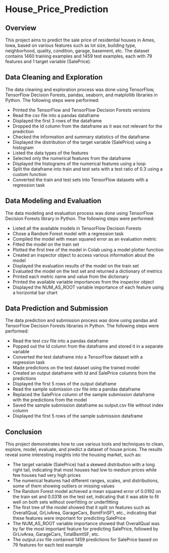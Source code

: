 # House_Price_Prediction

## Overview

This project aims to predict the sale price of residential houses in Ames, Iowa, based on various features such as lot size, building type, neighborhood, quality, condition, garage, basement, etc. The dataset contains 1460 training examples and 1459 test examples, each with 79 features and 1 target variable (SalePrice).

## Data Cleaning and Exploration

The data cleaning and exploration process was done using TensorFlow, TensorFlow Decision Forests, pandas, seaborn, and matplotlib libraries in Python. The following steps were performed:

- Printed the TensorFlow and TensorFlow Decision Forests versions
- Read the csv file into a pandas dataframe
- Displayed the first 3 rows of the dataframe
- Dropped the Id column from the dataframe as it was not relevant for the prediction
- Checked the information and summary statistics of the dataframe
- Displayed the distribution of the target variable (SalePrice) using a histogram
- Listed the data types of the features
- Selected only the numerical features from the dataframe
- Displayed the histograms of the numerical features using a loop
- Split the dataframe into train and test sets with a test ratio of 0.3 using a custom function
- Converted the train and test sets into TensorFlow datasets with a regression task

## Data Modeling and Evaluation

The data modeling and evaluation process was done using TensorFlow Decision Forests library in Python. The following steps were performed:

- Listed all the available models in TensorFlow Decision Forests
- Chose a Random Forest model with a regression task
- Compiled the model with mean squared error as an evaluation metric
- Fitted the model on the train set
- Plotted the first tree of the model in Colab using a model plotter function
- Created an inspector object to access various information about the model
- Displayed the evaluation results of the model on the train set
- Evaluated the model on the test set and returned a dictionary of metrics
- Printed each metric name and value from the dictionary
- Printed the available variable importances from the inspector object
- Displayed the NUM_AS_ROOT variable importance of each feature using a horizontal bar chart

## Data Prediction and Submission

The data prediction and submission process was done using pandas and TensorFlow Decision Forests libraries in Python. The following steps were performed:

- Read the test csv file into a pandas dataframe
- Popped out the Id column from the dataframe and stored it in a separate variable
- Converted the test dataframe into a TensorFlow dataset with a regression task
- Made predictions on the test dataset using the trained model
- Created an output dataframe with Id and SalePrice columns from the predictions
- Displayed the first 5 rows of the output dataframe
- Read the sample submission csv file into a pandas dataframe
- Replaced the SalePrice column of the sample submission dataframe with the predictions from the model
- Saved the sample submission dataframe as output.csv file without index column
- Displayed the first 5 rows of the sample submission dataframe

## Conclusion

This project demonstrates how to use various tools and techniques to clean, explore, model, evaluate, and predict a dataset of house prices. The results reveal some interesting insights into the housing market, such as:

- The target variable (SalePrice) had a skewed distribution with a long right tail, indicating that most houses had low to medium prices while few houses had very high prices
- The numerical features had different ranges, scales, and distributions, some of them showing outliers or missing values
- The Random Forest model achieved a mean squared error of 0.0192 on the train set and 0.0318 on the test set, indicating that it was able to fit well on both sets without overfitting or underfitting
- The first tree of the model showed that it split on features such as OverallQual, GrLivArea, GarageCars, BsmtFinSF1, etc., indicating that these features were important for predicting SalePrice
- The NUM_AS_ROOT variable importance showed that OverallQual was by far the most important feature for predicting SalePrice, followed by GrLivArea, GarageCars, TotalBsmtSF, etc.
- The output.csv file contained 1459 predictions for SalePrice based on 79 features for each test example

